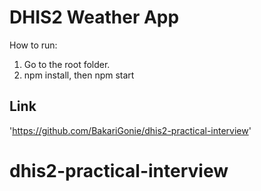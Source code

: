 # DHIS2 Weather App

How to run:
1. Go to the root folder.
2. npm install, then npm start

## Link 
'https://github.com/BakariGonie/dhis2-practical-interview'
# dhis2-practical-interview
